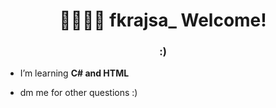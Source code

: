 <h1 align="center">👋🏻👋🏻 fkrajsa_  Welcome!</h1>
<h3 align="center">:)</h3>

-  I’m learning **C# and HTML**

- dm me for other questions :)

<br>
